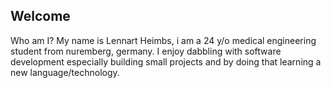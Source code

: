 ## Welcome
Who am I?
My name is Lennart Heimbs, i am a 24 y/o medical engineering student from nuremberg, germany.
I enjoy dabbling with software development especially building small projects and by doing that learning a new language/technology.
